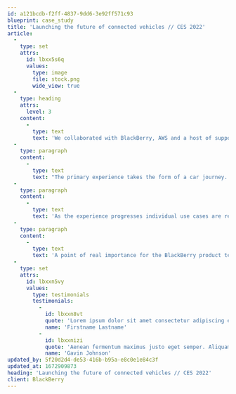 ```yaml
---
id: a121bcdb-f2ff-4837-9dd6-3e92ff571c93
blueprint: case_study
title: 'Launching the future of connected vehicles // CES 2022'
article:
  -
    type: set
    attrs:
      id: lbxx5s6q
      values:
        type: image
        file: stock.png
        wide_view: true
  -
    type: heading
    attrs:
      level: 3
    content:
      -
        type: text
        text: 'We collaborated with BlackBerry, AWS and a host of support partners to define, design and build two memorable experiences to support the global launch of BlackBerry IVY - the future of connected vehicles.'
  -
    type: paragraph
    content:
      -
        type: text
        text: "The primary experience takes the form of a car journey. The story of a family's day trip to the beach in their EV. The power and versatility of the BlackBerry IVY technology are brought to life for CES 2022 delegates in a tangible and inspiring way."
  -
    type: paragraph
    content:
      -
        type: text
        text: 'As the experience progresses individual use cases are revealed via an in-car application: EV Range Expert.'
  -
    type: paragraph
    content:
      -
        type: text
        text: 'A point of real importance for the BlackBerry product team was to promote to the audience that the BlackBerry IVY CES demo was a genuine product, processing real-world insights and data.'
  -
    type: set
    attrs:
      id: lbxxn5vy
      values:
        type: testimonials
        testimonials:
          -
            id: lbxxn8vt
            quote: 'Lorem ipsum dolor sit amet consectetur adipiscing elit nullam lobortis dui ac fringilla iaculis'
            name: 'Firstname Lastname'
          -
            id: lbxxnizi
            quote: 'Aenean fermentum maximus justo eget semper. Aliquam congue velit sed convallis ultricies. Donec feugiat dapibus viverra.'
            name: 'Gavin Johnson'
updated_by: 5f20d2d4-de53-416b-b95a-e8c0e1e84c3f
updated_at: 1672909873
heading: 'Launching the future of connected vehicles // CES 2022'
client: BlackBerry
---
```

